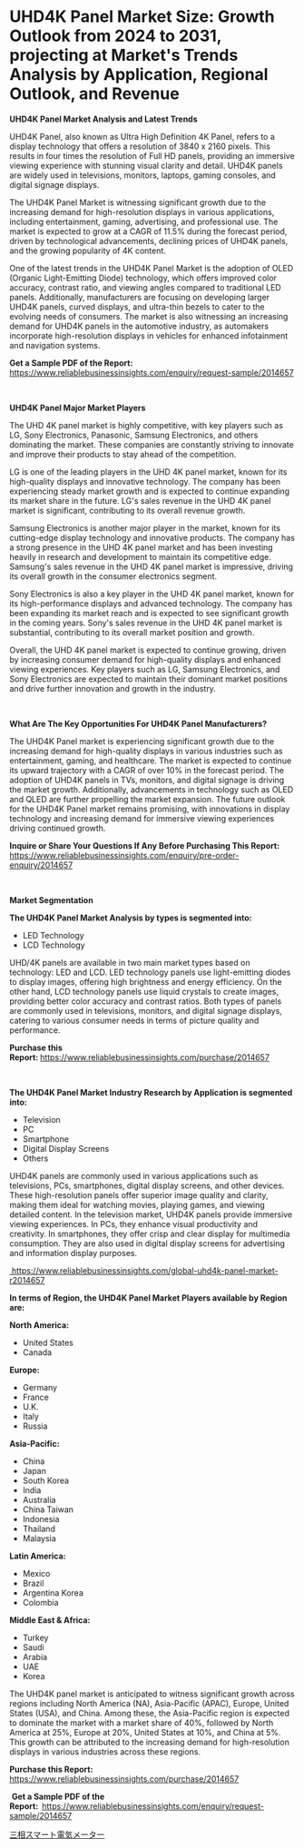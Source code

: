 <p><h1>UHD4K Panel Market Size: Growth Outlook from 2024 to 2031, projecting at Market's Trends Analysis by Application, Regional Outlook, and Revenue</h1></p><p><strong>UHD4K Panel Market Analysis and Latest Trends</strong></p>
<p><p>UHD4K Panel, also known as Ultra High Definition 4K Panel, refers to a display technology that offers a resolution of 3840 x 2160 pixels. This results in four times the resolution of Full HD panels, providing an immersive viewing experience with stunning visual clarity and detail. UHD4K panels are widely used in televisions, monitors, laptops, gaming consoles, and digital signage displays.</p><p>The UHD4K Panel Market is witnessing significant growth due to the increasing demand for high-resolution displays in various applications, including entertainment, gaming, advertising, and professional use. The market is expected to grow at a CAGR of 11.5% during the forecast period, driven by technological advancements, declining prices of UHD4K panels, and the growing popularity of 4K content.</p><p>One of the latest trends in the UHD4K Panel Market is the adoption of OLED (Organic Light-Emitting Diode) technology, which offers improved color accuracy, contrast ratio, and viewing angles compared to traditional LED panels. Additionally, manufacturers are focusing on developing larger UHD4K panels, curved displays, and ultra-thin bezels to cater to the evolving needs of consumers. The market is also witnessing an increasing demand for UHD4K panels in the automotive industry, as automakers incorporate high-resolution displays in vehicles for enhanced infotainment and navigation systems.</p></p>
<p><strong>Get a Sample PDF of the Report:&nbsp;</strong> <a href="https://www.reliablebusinessinsights.com/enquiry/request-sample/2014657">https://www.reliablebusinessinsights.com/enquiry/request-sample/2014657</a></p>
<p>&nbsp;</p>
<p><strong>UHD4K Panel Major Market Players</strong></p>
<p><p>The UHD 4K panel market is highly competitive, with key players such as LG, Sony Electronics, Panasonic, Samsung Electronics, and others dominating the market. These companies are constantly striving to innovate and improve their products to stay ahead of the competition.</p><p>LG is one of the leading players in the UHD 4K panel market, known for its high-quality displays and innovative technology. The company has been experiencing steady market growth and is expected to continue expanding its market share in the future. LG's sales revenue in the UHD 4K panel market is significant, contributing to its overall revenue growth.</p><p>Samsung Electronics is another major player in the market, known for its cutting-edge display technology and innovative products. The company has a strong presence in the UHD 4K panel market and has been investing heavily in research and development to maintain its competitive edge. Samsung's sales revenue in the UHD 4K panel market is impressive, driving its overall growth in the consumer electronics segment.</p><p>Sony Electronics is also a key player in the UHD 4K panel market, known for its high-performance displays and advanced technology. The company has been expanding its market reach and is expected to see significant growth in the coming years. Sony's sales revenue in the UHD 4K panel market is substantial, contributing to its overall market position and growth.</p><p>Overall, the UHD 4K panel market is expected to continue growing, driven by increasing consumer demand for high-quality displays and enhanced viewing experiences. Key players such as LG, Samsung Electronics, and Sony Electronics are expected to maintain their dominant market positions and drive further innovation and growth in the industry.</p></p>
<p>&nbsp;</p>
<p><strong>What Are The Key Opportunities For UHD4K Panel Manufacturers?</strong></p>
<p><p>The UHD4K Panel market is experiencing significant growth due to the increasing demand for high-quality displays in various industries such as entertainment, gaming, and healthcare. The market is expected to continue its upward trajectory with a CAGR of over 10% in the forecast period. The adoption of UHD4K panels in TVs, monitors, and digital signage is driving the market growth. Additionally, advancements in technology such as OLED and QLED are further propelling the market expansion. The future outlook for the UHD4K Panel market remains promising, with innovations in display technology and increasing demand for immersive viewing experiences driving continued growth.</p></p>
<p><strong>Inquire or Share Your Questions If Any Before Purchasing This Report:</strong> <a href="https://www.reliablebusinessinsights.com/enquiry/pre-order-enquiry/2014657">https://www.reliablebusinessinsights.com/enquiry/pre-order-enquiry/2014657</a></p>
<p>&nbsp;</p>
<p><strong>Market Segmentation</strong></p>
<p><strong>The UHD4K Panel Market Analysis by types is segmented into:</strong></p>
<p><ul><li>LED Technology</li><li>LCD Technology</li></ul></p>
<p><p>UHD/4K panels are available in two main market types based on technology: LED and LCD. LED technology panels use light-emitting diodes to display images, offering high brightness and energy efficiency. On the other hand, LCD technology panels use liquid crystals to create images, providing better color accuracy and contrast ratios. Both types of panels are commonly used in televisions, monitors, and digital signage displays, catering to various consumer needs in terms of picture quality and performance.</p></p>
<p><strong>Purchase this Report:&nbsp;</strong><a href="https://www.reliablebusinessinsights.com/purchase/2014657">https://www.reliablebusinessinsights.com/purchase/2014657</a></p>
<p>&nbsp;</p>
<p><strong>The UHD4K Panel Market Industry Research by Application is segmented into:</strong></p>
<p><ul><li>Television</li><li>PC</li><li>Smartphone</li><li>Digital Display Screens</li><li>Others</li></ul></p>
<p><p>UHD4K panels are commonly used in various applications such as televisions, PCs, smartphones, digital display screens, and other devices. These high-resolution panels offer superior image quality and clarity, making them ideal for watching movies, playing games, and viewing detailed content. In the television market, UHD4K panels provide immersive viewing experiences. In PCs, they enhance visual productivity and creativity. In smartphones, they offer crisp and clear display for multimedia consumption. They are also used in digital display screens for advertising and information display purposes.</p></p>
<p><a href="https://www.reliablebusinessinsights.com/global-uhd4k-panel-market-r2014657">&nbsp;https://www.reliablebusinessinsights.com/global-uhd4k-panel-market-r2014657</a></p>
<p><strong>In terms of Region, the UHD4K Panel Market Players available by Region are:</strong></p>
<p>
    <p> <strong> North America: </strong>
        <ul>
            <li>United States</li>
            <li>Canada</li>
        </ul>
        </p> 
    <p> <strong> Europe: </strong>
        <ul>
            <li>Germany</li>
            <li>France</li>
            <li>U.K.</li>
            <li>Italy</li>
            <li>Russia</li>
        </ul>
        </p> 
    <p> <strong> Asia-Pacific: </strong>
        <ul>
            <li>China</li>
            <li>Japan</li>
            <li>South Korea</li>
            <li>India</li>
            <li>Australia</li>
            <li>China Taiwan</li>
            <li>Indonesia</li>
            <li>Thailand</li>
            <li>Malaysia</li>
        </ul>
        </p> 
    <p> <strong> Latin America: </strong>
        <ul>
            <li>Mexico</li>
            <li>Brazil</li>
            <li>Argentina Korea</li>
            <li>Colombia</li>
        </ul>
        </p> 
    <p> <strong> Middle East & Africa: </strong>
        <ul>
            <li>Turkey</li>
            <li>Saudi</li>
            <li>Arabia</li>
            <li>UAE</li>
            <li>Korea</li>
        </ul>
    </p>
    </p>
<p><p>The UHD4K panel market is anticipated to witness significant growth across regions including North America (NA), Asia-Pacific (APAC), Europe, United States (USA), and China. Among these, the Asia-Pacific region is expected to dominate the market with a market share of 40%, followed by North America at 25%, Europe at 20%, United States at 10%, and China at 5%. This growth can be attributed to the increasing demand for high-resolution displays in various industries across these regions.</p></p>
<p><strong>Purchase this Report: </strong><a href="https://www.reliablebusinessinsights.com/purchase/2014657">https://www.reliablebusinessinsights.com/purchase/2014657</a></p>
<p>&nbsp;<strong>Get a Sample PDF of the Report:&nbsp;&nbsp;</strong><a href="https://www.reliablebusinessinsights.com/enquiry/request-sample/2014657">https://www.reliablebusinessinsights.com/enquiry/request-sample/2014657</a></p>
<p><strong></strong></p>
<p><p><a href="https://medium.com/@abdielkilback/2024%E5%B9%B4%E3%81%8B%E3%82%892031%E5%B9%B4%E3%81%BE%E3%81%A7%E3%81%AE%E4%B8%89%E7%9B%B8%E3%82%B9%E3%83%9E%E3%83%BC%E3%83%88%E9%9B%BB%E5%8A%9B%E3%83%A1%E3%83%BC%E3%82%BF%E3%83%BC%E5%B8%82%E5%A0%B4%E3%81%AE%E6%88%90%E9%95%B7%E5%B1%95%E6%9C%9B%E3%81%AF-%E5%B8%82%E5%A0%B4%E3%81%AE%E5%82%BE%E5%90%91%E5%88%86%E6%9E%90%E3%81%AB%E3%82%88%E3%82%8B%E5%BF%9C%E7%94%A8-%E5%9C%B0%E5%9F%9F%E5%B1%95%E6%9C%9B-%E5%8F%8E%E7%9B%8A%E3%82%92%E8%80%83%E6%85%AE%E3%81%97%E3%81%A6-%E5%B9%B4%E7%8E%87-%E3%81%A7%E6%8E%A8%E5%AE%9A%E3%81%95%E3%82%8C%E3%81%A6%E3%81%84%E3%81%BE%E3%81%99-42ff75048cb4">三相スマート電気メーター</a></p></p>